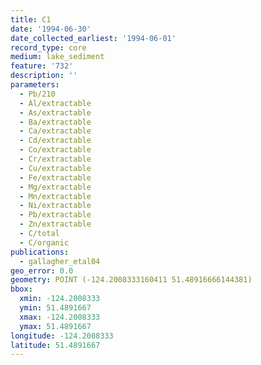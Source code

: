 ```yaml
---
title: C1
date: '1994-06-30'
date_collected_earliest: '1994-06-01'
record_type: core
medium: lake_sediment
feature: '732'
description: ''
parameters:
  - Pb/210
  - Al/extractable
  - As/extractable
  - Ba/extractable
  - Ca/extractable
  - Cd/extractable
  - Co/extractable
  - Cr/extractable
  - Cu/extractable
  - Fe/extractable
  - Mg/extractable
  - Mn/extractable
  - Ni/extractable
  - Pb/extractable
  - Zn/extractable
  - C/total
  - C/organic
publications:
  - gallagher_etal04
geo_error: 0.0
geometry: POINT (-124.2008333160411 51.48916666144381)
bbox:
  xmin: -124.2008333
  ymin: 51.4891667
  xmax: -124.2008333
  ymax: 51.4891667
longitude: -124.2008333
latitude: 51.4891667
---
```


